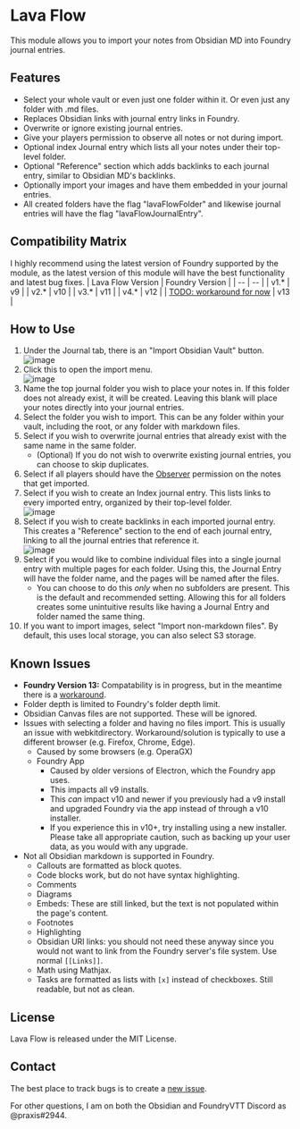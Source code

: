 # Lava Flow

This module allows you to import your notes from Obsidian MD into Foundry journal entries.

## Features

- Select your whole vault or even just one folder within it. Or even just any folder with .md files.
- Replaces Obsidian links with journal entry links in Foundry.
- Overwrite or ignore existing journal entries.
- Give your players permission to observe all notes or not during import.
- Optional index Journal entry which lists all your notes under their top-level folder.
- Optional "Reference" section which adds backlinks to each journal entry, similar to Obsidian MD's backlinks.
- Optionally import your images and have them embedded in your journal entries.
- All created folders have the flag "lavaFlowFolder" and likewise journal entries will have the flag "lavaFlowJournalEntry".

## Compatibility Matrix

I highly recommend using the latest version of Foundry supported by the module, as the latest version of this module will have the best functionality and latest bug fixes.
| Lava Flow Version | Foundry Version |
| -- | -- |
| v1.\* | v9 |
| v2.\* | v10 |
| v3.\* | v11 |
| v4.\* | v12 |
| [TODO: workaround for now](https://github.com/Praxxian/lava-flow/issues/74) | v13 |

## How to Use

1. Under the Journal tab, there is an "Import Obsidian Vault" button.\
   ![image](https://user-images.githubusercontent.com/54974037/146979663-d754caeb-df13-454c-8b2a-00ecce5ff8a4.png)
1. Click this to open the import menu.\
   ![image](https://github.com/Praxxian/lava-flow/assets/54974037/806dded3-8239-4743-a47d-1f7590a2bc5a)
1. Name the top journal folder you wish to place your notes in. If this folder does not already exist, it will be created. Leaving this blank will place your notes directly into your journal entries.
1. Select the folder you wish to import. This can be any folder within your vault, including the root, or any folder with markdown files.
1. Select if you wish to overwrite journal entries that already exist with the same name in the same folder.
   - (Optional) If you do not wish to overwrite existing journal entries, you can choose to skip duplicates.
1. Select if all players should have the [Observer](https://foundryvtt.com/article/users/) permission on the notes that get imported.
1. Select if you wish to create an Index journal entry. This lists links to every imported entry, organized by their top-level folder.\
   ![image](https://user-images.githubusercontent.com/54974037/146980929-400ce499-c352-47a1-890a-5f3ae574b8d3.png)
1. Select if you wish to create backlinks in each imported journal entry. This creates a "Reference" section to the end of each journal entry, linking to all the journal entries that reference it.\
   ![image](https://user-images.githubusercontent.com/54974037/146981259-6755cb58-a4d6-4df6-9473-8ad8c5914182.png)
1. Select if you would like to combine individual files into a single journal entry with multiple pages for each folder. Using this, the Journal Entry will have the folder name, and the pages will be named after the files.
   - You can choose to do this _only_ when no subfolders are present. This is the default and recommended setting. Allowing this for all folders creates some unintuitive results like having a Journal Entry and folder named the same thing.
1. If you want to import images, select "Import non-markdown files". By default, this uses local storage, you can also select S3 storage.

## Known Issues

- **Foundry Version 13:** Compatability is in progress, but in the meantime there is a [workaround](https://github.com/Praxxian/lava-flow/issues/74).
- Folder depth is limited to Foundry's folder depth limit.
- Obsidian Canvas files are not supported. These will be ignored.
- Issues with selecting a folder and having no files import. This is usually an issue with webkitdirectory. Workaround/solution is typically to use a different browser (e.g. Firefox, Chrome, Edge).
  - Caused by some browsers (e.g. OperaGX)
  - Foundry App
    - Caused by older versions of Electron, which the Foundry app uses.
    - This impacts all v9 installs.
    - This _can_ impact v10 and newer if you previously had a v9 install and upgraded Foundry via the app instead of through a v10 installer.
    - If you experience this in v10+, try installing using a new installer. Please take all appropriate caution, such as backing up your user data, as you would with any upgrade.
- Not all Obsidian markdown is supported in Foundry.
  - Callouts are formatted as block quotes.
  - Code blocks work, but do not have syntax highlighting.
  - Comments
  - Diagrams
  - Embeds: These are still linked, but the text is not populated within the page's content.
  - Footnotes
  - Highlighting
  - Obsidian URI links: you should not need these anyway since you would not want to link from the Foundry server's file system. Use normal `[[Links]]`.
  - Math using Mathjax.
  - Tasks are formatted as lists with `[x]` instead of checkboxes. Still readable, but not as clean.

## License

Lava Flow is released under the MIT License.

## Contact

The best place to track bugs is to create a [new issue](https://github.com/Praxxian/lava-flow/issues/new).

For other questions, I am on both the Obsidian and FoundryVTT Discord as @praxis#2944.
